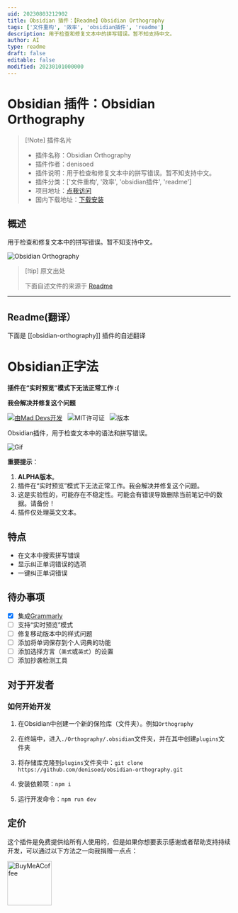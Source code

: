 ```yaml
---
uid: 20230803212902
title: Obsidian 插件：【Readme】Obsidian Orthography
tags: ['文件重构', '效率', 'obsidian插件', 'readme']
description: 用于检查和修复文本中的拼写错误。暂不知支持中文。
author: AI
type: readme
draft: false
editable: false
modified: 20230101000000
---
```


# Obsidian 插件：Obsidian Orthography

> [!Note] 插件名片
> - 插件名称：Obsidian Orthography
> - 插件作者：denisoed
> - 插件说明：用于检查和修复文本中的拼写错误。暂不知支持中文。
> - 插件分类：['文件重构', '效率', 'obsidian插件', 'readme']
> - 项目地址：[点我访问](https://github.com/denisoed/obsidian-orthography)
> - 国内下载地址：[下载安装](https://pkmer.cn/products/plugin/pluginMarket/?obsidian-orthography)

## 概述

用于检查和修复文本中的拼写错误。暂不知支持中文。

![Obsidian Orthography](https://cdn.pkmer.cn/covers/obsidian-orthography.png!pkmer)

> [!tip] 原文出处
> 
>下面自述文件的来源于 [Readme](https://ghproxy.net/https://raw.githubusercontent.com/denisoed/obsidian-orthography/master/README.md)
> 

---

## Readme(翻译）

下面是 [[obsidian-orthography]] 插件的自述翻译



# Obsidian正字法

**插件在“实时预览”模式下无法正常工作 :(**

**我会解决并修复这个问题**

[![由Mad Devs开发](https://maddevs.io/badge-dark.svg)](https://maddevs.io/)
&nbsp;
![MIT许可证](https://img.shields.io/github/license/denisoed/obsidian-orthography)
&nbsp;
![版本](https://img.shields.io/github/manifest-json/v/denisoed/obsidian-orthography)
&nbsp;

Obsidian插件，用于检查文本中的语法和拼写错误。

![Gif](./preview.gif)

**重要提示**：
1. **ALPHA版本**。
2. 插件在“实时预览”模式下无法正常工作。我会解决并修复这个问题。
3. 这是实验性的，可能存在不稳定性。可能会有错误导致删除当前笔记中的数据。请备份！
4. 插件仅处理英文文本。

## 特点

* 在文本中搜索拼写错误
* 显示纠正单词错误的选项
* 一键纠正单词错误

## 待办事项

- [x] 集成[Grammarly](https://www.grammarly.com)
- [ ] 支持“实时预览”模式
- [ ] 修复移动版本中的样式问题
- [ ] 添加将单词保存到个人词典的功能
- [ ] 添加选择方言（`美式`或`英式`）的设置
- [ ] 添加抄袭检测工具

## 对于开发者

### 如何开始开发

1. 在Obsidian中创建一个新的保险库（文件夹）。例如`Orthography`

2. 在终端中，进入`./Orthography/.obsidian`文件夹，并在其中创建`plugins`文件夹

3. 将存储库克隆到`plugins`文件夹中：`git clone https://github.com/denisoed/obsidian-orthography.git`

4. 安装依赖项：`npm i`

5. 运行开发命令：`npm run dev`

## 定价

这个插件是免费提供给所有人使用的，但是如果你想要表示感谢或者帮助支持持续开发，可以通过以下方法之一向我捐赠一点点：

[<img src="https://cdn.buymeacoffee.com/buttons/v2/default-yellow.png" alt="BuyMeACoffee" width="100">](https://www.buymeacoffee.com/denisoed)



